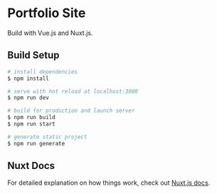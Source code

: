 # Portfolio Site

Build with Vue.js and Nuxt.js.

## Build Setup

```bash
# install dependencies
$ npm install

# serve with hot reload at localhost:3000
$ npm run dev

# build for production and launch server
$ npm run build
$ npm run start

# generate static project
$ npm run generate
```

## Nuxt Docs
For detailed explanation on how things work, check out [Nuxt.js docs](https://nuxtjs.org).
